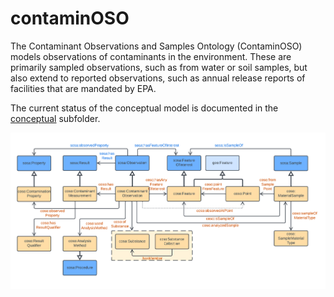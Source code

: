 # contaminOSO
The Contaminant Observations and Samples Ontology (ContaminOSO) models observations of contaminants in the environment. These are primarily sampled observations, such as from water or soil samples, but also extend to reported observations, such as annual release reports of facilities that are mandated by EPA. 

The current status of the conceptual model is documented in the [conceptual](conceptual/) subfolder.

![Core Model](./conceptual/Contaminoso%20-%20COSO_%20Key%20Concepts.png)